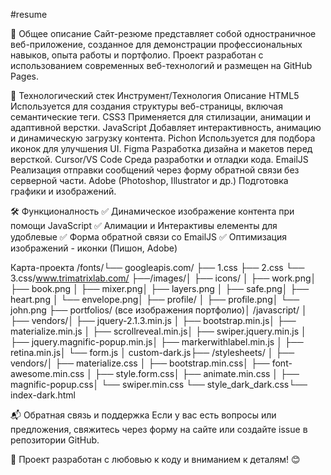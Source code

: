 #resume

📌 Общее описание
Сайт-резюме представляет собой одностраничное веб-приложение, созданное для демонстрации профессиональных навыков, опыта работы и портфолио. Проект разработан с использованием современных веб-технологий и размещен на GitHub Pages.



🔧 Технологический стек
Инструмент/Технология	Описание
HTML5	Используется для создания структуры веб-страницы, включая семантические теги.
CSS3	Применяется для стилизации, анимации и адаптивной верстки.
JavaScript	Добавляет интерактивность, анимацию и динамическую загрузку контента.
Pichon	Используется для подбора иконок для улучшения UI.
Figma	Разработка дизайна и макетов перед версткой.
Cursor/VS Code	Среда разработки и отладки кода.
EmailJS	Реализация отправки сообщений через форму обратной связи без серверной части.
Adobe (Photoshop, Illustrator и др.)	Подготовка графики и изображений.



🛠 Функционалность
✅ Динамическое изображение контента при помощи JavaScript
✅ Алимации и Интерактивы елементы для удоблевые
✅ Форма обратной связи со EmailJS
✅ Оптимизация изображений - иконки (Пишон, Adobe)



Карта-проекта
/fonts/└── googleapis.com/
    ├── 1.css    ├── 2.css
    └── 3.css/www.trimatrixlab.com/
├──/images/│   ├── icons/
│   ├── work.png│   ├── book.png
│   ├── mixer.png│   ├── layers.png
│   ├── safe.png│   ├── heart.png
│   └── envelope.png│   ├── profile/
│   ├── profile.png│   └── john.png
├── portfolios/ (все изображения портфолио)│   /javascript/
│   ├── vendors/│   ├── jquery-2.1.3.min.js
│   ├── bootstrap.min.js│   ├── materialize.min.js
│   ├── scrollreveal.min.js│   ├── swiper.jquery.min.js
│   ├── jquery.magnific-popup.min.js│   ├── markerwithlabel.min.js
│   ├── retina.min.js│   └── form.js
│   custom-dark.js├──   /stylesheets/
│  ├── vendors/│   ├── materialize.css
│   ├── bootstrap.min.css│   ├── font-awesome.min.css
│   ├── style.form.css│   ├── animate.min.css
│   ├── magnific-popup.css│   └── swiper.min.css
└── style_dark_dark.css└── index-dark.html



📬 Обратная связь и поддержка
Если у вас есть вопросы или предложения, свяжитесь через форму на сайте или создайте issue в репозитории GitHub.

🚀 Проект разработан с любовью к коду и вниманием к деталям! 😊
